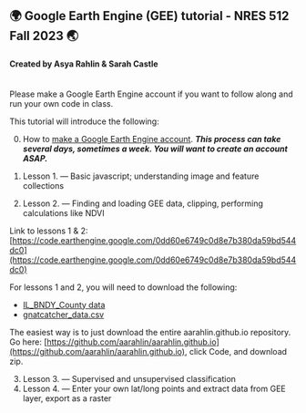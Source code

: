 ## 🌍 Google Earth Engine (GEE) tutorial - NRES 512 Fall 2023 🌏
#### Created by Asya Rahlin & Sarah Castle 

<br>
Please make a Google Earth Engine account if you want to follow along and run your own code in class.  
<br>

This tutorial will introduce the following: 
<br>

0. How to [make a Google Earth Engine account](https://aarahlin.github.io/0). ***This process can take several days, sometimes a week. You will want to create an account ASAP.***

1. Lesson 1. — Basic javascript; understanding image and feature collections
2. Lesson 2. — Finding and loading GEE data, clipping, performing calculations like NDVI

Link to lessons 1 & 2: [https://code.earthengine.google.com/0dd60e6749c0d8e7b380da59bd544dc0](https://code.earthengine.google.com/0dd60e6749c0d8e7b380da59bd544dc0)

For lessons 1 and 2, you will need to download the following:
- [IL_BNDY_County data](https://github.com/aarahlin/aarahlin.github.io/tree/main/IL_BNDY_County)
- [gnatcatcher_data.csv](https://github.com/aarahlin/aarahlin.github.io/blob/main/gnatcatcher_data.csv)

The easiest way is to just download the entire aarahlin.github.io repository.
Go here: [https://github.com/aarahlin/aarahlin.github.io](https://github.com/aarahlin/aarahlin.github.io), click Code, and download zip.

3. Lesson 3. — Supervised and unsupervised classification
4. Lesson 4. — Enter your own lat/long points and extract data from GEE layer, export as a raster








<meta http-equiv='cache-control' content='no-cache'> 
<meta http-equiv='expires' content='0'> 
<meta http-equiv='pragma' content='no-cache'>

